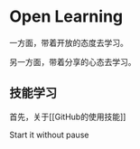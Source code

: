 # Open Learning

一方面，带着开放的态度去学习。

另一方面，带着分享的心态去学习。

## 技能学习

首先，关于[[GitHub的使用技能]]



Start it without pause
